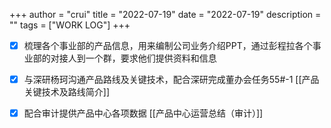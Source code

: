 +++
author = "crui"
title = "2022-07-19"
date = "2022-07-19"
description = ""
tags = ["WORK LOG"]
+++

- [x] 梳理各个事业部的产品信息，用来编制公司业务介绍PPT，通过彭程拉各个事业部的对接人到一个群，要求他们提供资料和信息
- [x] 与深研杨珂沟通产品路线及关键技术，配合深研完成董办会任务55#-1 [[产品关键技术及路线简介]]
- [x] 配合审计提供产品中心各项数据 [[产品中心运营总结（审计）]]

